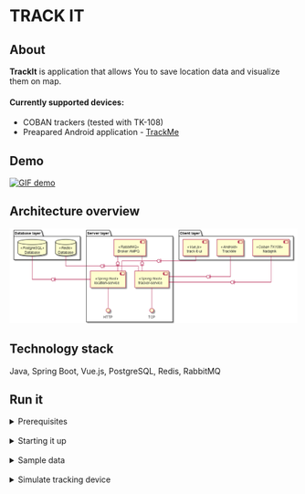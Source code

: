 
# TRACK IT 

## About 

**TrackIt** is application that allows You to save location data and visualize them on map.

#### Currently supported devices:
- COBAN trackers (tested with TK-108)
- Preapared Android application - [TrackMe](https://github.com/latusikl/TrackMe)

## Demo

[![GIF demo](readme-resources/trackit.gif)](https://youtu.be/QnfsEWAAMbQ)

## Architecture overview

![diagram](readme-resources/component.png)

## Technology stack
Java, Spring Boot, Vue.js, PostgreSQL, Redis, RabbitMQ

## Run it

<details>
<summary>
Prerequisites
</summary>
The simplest way to run whole application is to use provided `docker-compose` file. For this purpose it is required that You have *Docker* and *docker-compose* installed. See how to instal required software here: https://docs.docker.com/compose/install/.
</details>
</br>
<details>
<summary>
Starting it up
</summary>
In the same directory where the `docker-compose` file is located execute command:

```shell
docker-compose up
```

The following ports will be taken by started services.

Service | Port
--- | ---
tracker-service | 9000 (TCP Server)
location-service | 8090 (Tomcat)
track-it-ui | 80
RabbitMQ (broker) | 5672
RabbitMQ (management) | 8000
PostgreSQL (database) | 5432
</details>
</br>
<details>
<summary> Sample data </summary>
  
Inside `sample` directory there are sample data provided as SQL file that you can execute to insert them to database.

You can import that data using e.g. `psql` command.

```shell
cd sample
export PGPASSWORD='p2X3hP2Hfn61%h' && psql -h 127.0.0.1 -U dath -d TrackItDB -f sample_data.sql
```


After adding sample data to application there are 2 users available;

|e-mail | password |
--- | ---
t@t.com | 35H2j115
lukasz@test.com | 35H2j115

For this users there are 3 devices added to the system. Below You can see information about them and also time ranges for which location data have been saved.

|User e-mail | Device name | Time range
--- | --- | ---
t@t.com | Mazda 3 TK108 tracker | 05.12.2020 15:55-17:45
lukasz@test.com | Lukasz phone | 06.12.2020 13:50-14:25,15:02-17:15
lukasz@test.com | Adam phone | 09.12.2020 15:05-15:35
</details>
</br>
<details>
<summary> Simulate tracking device </summary>

There is also possibility to test if application will receive data send from tracking device.

For that purpose You can send prepared TCP frames (e.g. using telnet) to tracker-service and simulate the device.

1. Sample device login frame

```
##,imei:864926030089768,A;
```

2. Packet with device location no.1

```
imei:864926030089768,tracker,200615104703,,F,104703.00,A,5102.54672,N,01858.35332,E,0.069,0;
```

3. Packet with device location no.2

```
imei:864926030089768,tracker,201016104803,,F,104803.00,A,5102.54672,N,01858.35332,E,0.069,0;
```

4. Packet with issue (will be visible in device logs) - location for given timestamp has already been saved.

```
imei:864926030089768,tracker,201116104803,,F,104803.00,A,5102.54672,N,01858.35332,E,0.069,0;
```

4. Packet with issue (will be visible in device logs) - location could not be determined.

```
imei:864926030089768,tracker,201016104703,,L,124703.00,A,,,,,,0;
```
</details>
